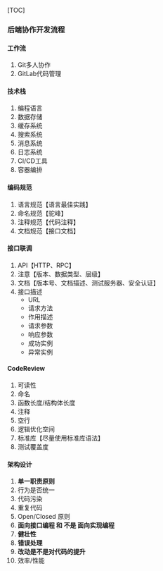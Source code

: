[TOC]

### 后端协作开发流程

#### 工作流

1.  Git多人协作
2.  GitLab代码管理

#### 技术栈

1.  编程语言
4.  数据存储
5.  缓存系统
6.  搜索系统
6.  消息系统
8.  日志系统
9.  CI/CD工具
9.  容器编排

#### 编码规范

1.  语言规范【语言最佳实践】
2.  命名规范【驼峰】
3.  注释规范【代码注释】
4.  文档规范【接口文档】

#### 接口联调

1.  API【HTTP、RPC】
2.  注意【版本、数据类型、层级】
3.  文档【版本号、文档描述、测试服务器、安全认证】
4.  接口描述
    *   URL
    *   请求方法
    *   作用描述
    *   请求参数
    *   响应参数
    *   成功实例
    *   异常实例

#### CodeReview

1. 可读性
2. 命名
3. 函数长度/结构体长度
4. 注释
4. 空行
4. 逻辑优化空间
4. 标准库【尽量使用标准库语法】
4. 测试覆盖度

#### 架构设计

1. **单一职责原则**
2. 行为是否统一
3. 代码污染
4. 重复代码
5. Open/Closed 原则
6. **面向接口编程 和 不是 面向实现编程**
7. **健壮性**
8. **错误处理**
9. **改动是不是对代码的提升**
10. 效率/性能
